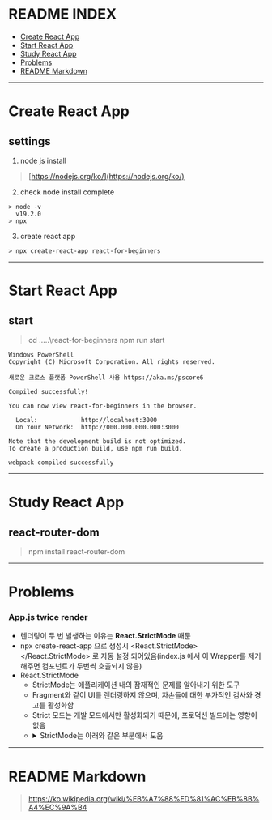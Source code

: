 # README INDEX
+ [Create React App](#CreateReactApp)<br/>
+ [Start React App](#StartReactApp)<br/>
+ [Study React App](#StudyReactApp)<br/>
+ [Problems](#Problems)<br/>
+ [README Markdown](#markdownWiki)<br/>

------------------------------------------------------
<a name="CreateReactApp"></a>
# Create React App
## settings
1. node js install
>[https://nodejs.org/ko/](https://nodejs.org/ko/)

2. check node install complete
```
> node -v
  v19.2.0
> npx
```

3. create react app
```
> npx create-react-app react-for-beginners
```

------------------------------------------------------
<a name="StartReactApp"></a>
# Start React App
## start
> cd .....\react-for-beginners
> npm run start
```
Windows PowerShell
Copyright (C) Microsoft Corporation. All rights reserved.

새로운 크로스 플랫폼 PowerShell 사용 https://aka.ms/pscore6

Compiled successfully!

You can now view react-for-beginners in the browser.

  Local:            http://localhost:3000
  On Your Network:  http://000.000.000.000:3000

Note that the development build is not optimized.
To create a production build, use npm run build. 

webpack compiled successfully
```
------------------------------------------------------
<a name="StudyReactApp"></a>
# Study React App
## react-router-dom
> npm install react-router-dom

------------------------------------------------------

<a name="Problems"></a>
# Problems
### App.js twice render
- 렌더링이 두 번 발생하는 이유는 <strong>React.StrictMode</strong> 때문
- npx create-react-app 으로 생성시 <React.StrictMode><App/></React.StrictMode> 로 자동 설정 되어있음(index.js 에서 이 Wrapper를 제거해주면 컴포넌트가 두번씩 호출되지 않음)
-  React.StrictMode
    + StrictMode는 애플리케이션 내의 잠재적인 문제를 알아내기 위한 도구
    + Fragment와 같이 UI를 렌더링하지 않으며, 자손들에 대한 부가적인 검사와 경고를 활성화함
    + Strict 모드는 개발 모드에서만 활성화되기 때문에, 프로덕션 빌드에는 영향이 없음
    + <details>
        <summary>StrictMode는 아래와 같은 부분에서 도움</summary>
        <ul>
          <li>안전하지 않은 생명주기를 사용하는 컴포넌트 발견</li>
          <li>레거시 문자열 ref 사용에 대한 경고</li>
          <li>권장되지 않는 findDOMNode 사용에 대한 경고</li>
          <li>예상치 못한 부작용 검사</li>
          <li>레거시 context API 검사</li>
        </ul>
      </details>

------------------------------------------------------
<a name="markdownWiki"></a>
# README Markdown
>https://ko.wikipedia.org/wiki/%EB%A7%88%ED%81%AC%EB%8B%A4%EC%9A%B4
